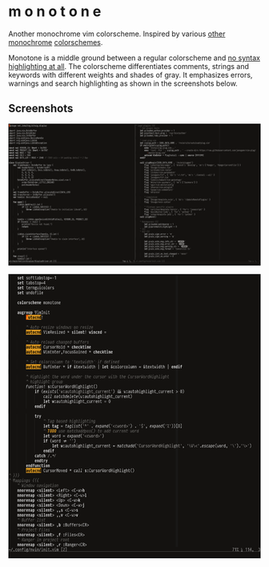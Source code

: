 # m o n o t o n e

Another monochrome vim colorscheme. Inspired by various
[other](https://github.com/ewilazarus/preto)
[monochrome](https://github.com/pbrisbin/vim-colors-off)
[colorschemes](https://github.com/fxn/vim-monochrome).

Monotone is a middle ground between a regular colorscheme and [no syntax
highlighting at all](https://www.kyleisom.net/blog/2012/10/17/syntax-off/). The
colorscheme differentiates comments, strings and keywords with different
weights and shades of gray. It emphasizes errors, warnings and search
highlighting as shown in the screenshots below.

## Screenshots

![Screenshot of Kotlin and vimscript syntax examples in a split window](screenshots/1.png)

![Screenshot of search and TODO highlighting examples](screenshots/2.png)
